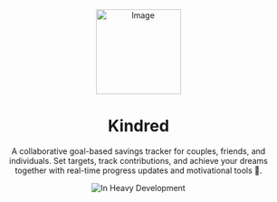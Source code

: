 <div align="center">

<img width="150" height="150" alt="Image" src="https://github.com/user-attachments/assets/8a458e33-f3f3-45c5-a9c1-b569d067bd6b" />

# Kindred

A collaborative goal-based savings tracker for couples, friends, and individuals. Set targets, track contributions, and achieve your dreams together with real-time progress updates and motivational tools 🌟.

![In Heavy Development](https://img.shields.io/badge/status-heavy%20development-orange?style=for-the-badge&logo=github)
</div>
